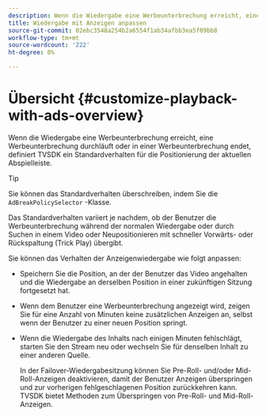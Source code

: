 ```yaml
---
description: Wenn die Wiedergabe eine Werbeunterbrechung erreicht, eine Werbeunterbrechung durchläuft oder in einer Werbeunterbrechung endet, definiert TVSDK ein Standardverhalten für die Positionierung der aktuellen Abspielleiste.
title: Wiedergabe mit Anzeigen anpassen
source-git-commit: 02ebc3548a254b2a6554f1ab34afbb3ea5f09bb8
workflow-type: tm+mt
source-wordcount: '222'
ht-degree: 0%

---
```


# Übersicht {#customize-playback-with-ads-overview}

Wenn die Wiedergabe eine Werbeunterbrechung erreicht, eine Werbeunterbrechung durchläuft oder in einer Werbeunterbrechung endet, definiert TVSDK ein Standardverhalten für die Positionierung der aktuellen Abspielleiste.

>[!TIP]
>
>Sie können das Standardverhalten überschreiben, indem Sie die `AdBreakPolicySelector` -Klasse.

Das Standardverhalten variiert je nachdem, ob der Benutzer die Werbeunterbrechung während der normalen Wiedergabe oder durch Suchen in einem Video oder Neupositionieren mit schneller Vorwärts- oder Rückspaltung (Trick Play) übergibt.

Sie können das Verhalten der Anzeigenwiedergabe wie folgt anpassen:

* Speichern Sie die Position, an der der Benutzer das Video angehalten und die Wiedergabe an derselben Position in einer zukünftigen Sitzung fortgesetzt hat.
* Wenn dem Benutzer eine Werbeunterbrechung angezeigt wird, zeigen Sie für eine Anzahl von Minuten keine zusätzlichen Anzeigen an, selbst wenn der Benutzer zu einer neuen Position springt.
* Wenn die Wiedergabe des Inhalts nach einigen Minuten fehlschlägt, starten Sie den Stream neu oder wechseln Sie für denselben Inhalt zu einer anderen Quelle.

  In der Failover-Wiedergabesitzung können Sie Pre-Roll- und/oder Mid-Roll-Anzeigen deaktivieren, damit der Benutzer Anzeigen überspringen und zur vorherigen fehlgeschlagenen Position zurückkehren kann. TVSDK bietet Methoden zum Überspringen von Pre-Roll- und Mid-Roll-Anzeigen.
